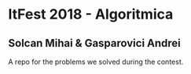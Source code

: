 # ItFest 2018 - Algoritmica
## Solcan Mihai & Gasparovici Andrei

A repo for the problems we solved during the contest.
